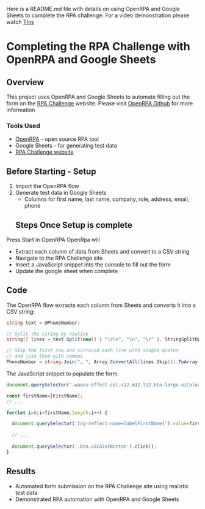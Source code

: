 Here is a README.md file with details on using OpenRPA and Google Sheets to complete the RPA challenge:
For a video demonstration please watch [This](https://youtu.be/JhaDkPKDa9c)

# Completing the RPA Challenge with OpenRPA and Google Sheets

## Overview

This project uses OpenRPA and Google Sheets to automate filling out the form on the [RPA Challenge](https://rpachallenge.com/) website. Please visit [OpenRPA Github](https://github.com/open-rpa/openrpa) for more information

### Tools Used

- [OpenRPA](https://github.com/open-rpa/openrpa/releases/latest/download/OpenRPA.msi) - open source RPA tool
- Google Sheets - for generating test data
- [RPA Challenge website](https://rpachallenge.com/) 

## Before Starting - Setup

1. Import the OpenRPA flow
2. Generate test data in Google Sheets
   - Columns for first name, last name, company, role, address, email, phone
   ## Steps Once Setup is complete
Press Start in OpenRPA 
OpenRpa will
   - Extract each column of data from Sheets and convert to a CSV string
   - Navigate to the RPA Challenge site
   - Insert a JavaScript snippet into the console to fill out the form
   - Update the google sheet when complete

## Code

The OpenRPA flow extracts each column from Sheets and converts it into a CSV string:

```csharp
string text = @PhoneNumber; 

// Split the string by newline
string[] lines = text.Split(new[] { "\r\n", "\n", "\r" }, StringSplitOptions.RemoveEmptyEntries);

// Skip the first row and surround each line with single quotes 
// and join them with commas
PhoneNumber = string.Join(", ", Array.ConvertAll(lines.Skip(1).ToArray(), line => "'" + line + "'"));
```

The JavaScript snippet to populate the form:

```js
document.querySelector('.waves-effect.col.s12.m12.l12.btn-large.uiColorButton').click();

const firstName=[FirstName]; 
// ...

for(let i=0;i<firstName.length;i++) {

  document.querySelector('[ng-reflect-name=labelFirstName]').value=firstName[i];
  
  // ...
  
  document.querySelector('.btn.uiColorButton').click();
}
```

## Results

- Automated form submission on the RPA Challenge site using realistic test data
- Demonstrated RPA automation with OpenRPA and Google Sheets

